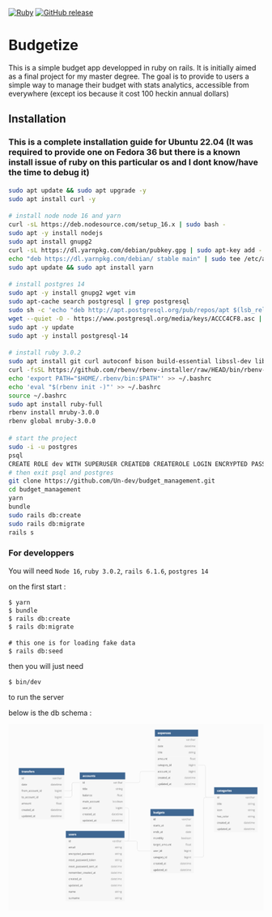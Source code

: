 [![Ruby](https://badgen.net/badge/icon/ruby?icon=ruby&label)](https://https://ruby-lang.org/)
[![GitHub release](https://img.shields.io/github/v/release/Un-dev/budget_management.svg)](https://github.com/Un-dev/budget_management/releases/)

# Budgetize

This is a simple budget app developped in ruby on rails. It is initially aimed as a final project for my master degree. The goal is to provide to users a simple way to manage their budget with stats analytics, accessible from everywhere (except ios because it cost 100 heckin annual dollars)

## Installation

### This is a complete installation guide for Ubuntu 22.04 (It was required to provide one on Fedora 36 but there is a known install issue of ruby on this particular os and I dont know/have the  time to debug it)

```bash
sudo apt update && sudo apt upgrade -y
sudo apt install curl -y

# install node node 16 and yarn
curl -sL https://deb.nodesource.com/setup_16.x | sudo bash -
sudo apt -y install nodejs
sudo apt install gnupg2
curl -sL https://dl.yarnpkg.com/debian/pubkey.gpg | sudo apt-key add -
echo "deb https://dl.yarnpkg.com/debian/ stable main" | sudo tee /etc/apt/sources.list.d/yarn.list
sudo apt update && sudo apt install yarn

# install postgres 14
sudo apt -y install gnupg2 wget vim
sudo apt-cache search postgresql | grep postgresql
sudo sh -c 'echo "deb http://apt.postgresql.org/pub/repos/apt $(lsb_release -cs)-pgdg main" > /etc/apt/sources.list.d/pgdg.list'
wget --quiet -O - https://www.postgresql.org/media/keys/ACCC4CF8.asc | sudo apt-key add -
sudo apt -y update
sudo apt -y install postgresql-14

# install ruby 3.0.2
sudo apt install git curl autoconf bison build-essential libssl-dev libyaml-dev libreadline6-dev zlib1g-dev libncurses5-dev libffi-dev libgdbm6 libgdbm-dev libdb-dev
curl -fsSL https://github.com/rbenv/rbenv-installer/raw/HEAD/bin/rbenv-installer | bash
echo 'export PATH="$HOME/.rbenv/bin:$PATH"' >> ~/.bashrc
echo 'eval "$(rbenv init -)"' >> ~/.bashrc
source ~/.bashrc
sudo apt install ruby-full
rbenv install mruby-3.0.0
rbenv global mruby-3.0.0

# start the project
sudo -i -u postgres
psql
CREATE ROLE dev WITH SUPERUSER CREATEDB CREATEROLE LOGIN ENCRYPTED PASSWORD 'p4ssw0rd';
# then exit psql and postgres
git clone https://github.com/Un-dev/budget_management.git
cd budget_management
yarn
bundle
sudo rails db:create
sudo rails db:migrate
rails s
```

### For developpers

You will need `Node 16`, `ruby 3.0.2`, `rails 6.1.6`, `postgres 14`

on the first start :

```
$ yarn
$ bundle
$ rails db:create
$ rails db:migrate

# this one is for loading fake data
$ rails db:seed
```

then you will just need

```
$ bin/dev
```

to run the server

below is the db schema :

![alt text](https://github.com/Un-dev/budget_management/blob/main/db_schema.png)
